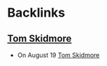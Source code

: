 
# Backlinks
## [Tom Skidmore ](<Tom Skidmore .md>)
- On August 19 [Tom Skidmore](<Tom Skidmore.md>)

